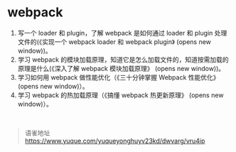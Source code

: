 # webpack
1. 写一个 loader 和 plugin，了解 webpack 是如何通过 loader 和 plugin 处理文件的(《实现一个 webpack loader 和 webpack plugin》 (opens new window))。
2. 学习 webpack 的模块加载原理，知道它是怎么加载文件的，知道按需加载的原理是什么(《深入了解 webpack 模块加载原理》 (opens new window))。
3. 学习如何用 webpack 做性能优化（《三十分钟掌握 Webpack 性能优化》 (opens new window)）。
4. 学习 webpack 的热加载原理（《搞懂 webpack 热更新原理》 (opens new window)）。

<br>
  
> 语雀地址 https://www.yuque.com/yuqueyonghuyv23kd/dwvarg/vru4ip
